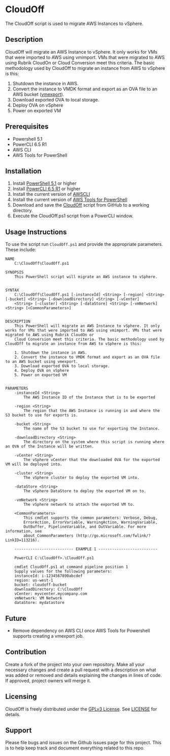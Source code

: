 # CloudOff

The CloudOff script is used to migrate AWS Instances to vSphere.

## Description

CloudOff will migrate an AWS Instance to vSphere. It only works for VMs that were imported to AWS using vmimport. VMs that were migrated to AWS using Rubrik CloudOn or Cloud Conversion meet this criteria. The basic methodology used by CloudOff to migrate an instance from AWS to vSphere is this:

1. Shutdown the instance in AWS.
2. Convert the instance to VMDK format and export as an OVA file to an AWS bucket ([vmexport](https://docs.aws.amazon.com/vm-import/latest/userguide/vmexport.html)).
3. Download exported OVA to local storage.
4. Deploy OVA on vSphere
5. Power on exported VM

## Prerequisites

- Powershell 5.1
- PowerCLI 6.5 R1
- AWS CLI
- AWS Tools for PowerShell

## Installation

1. Install [PowerShell 5.1](https://docs.microsoft.com/en-us/powershell/wmf/5.1/install-configure) or higher
2. Install [PowerCLI 6.5 R1](https://code.vmware.com/web/dp/tool/vmware-powercli/6.5) or higher
3. Install the current version of [AWSCLI](https://docs.aws.amazon.com/cli/latest/userguide/awscli-install-windows.html)
4. Install the current version of [AWS Tools for PowerShell](https://docs.aws.amazon.com/powershell/latest/userguide/pstools-getting-set-up-windows.html)
5. Download and save the [CloudOff](https://github.com/rubrik-devops/CloudOff) script from GitHub to a working directory.
6. Execute the CloudOff.ps1 script from a PowerCLI window.

## Usage Instructions

To use the script run `CloudOff.ps1` and provide the appropriate parameters. These include:

```text
NAME
    C:\CloudOff\CloudOff.ps1

SYNOPSIS
    This PowerShell script will migrate an AWS instance to vSphere.


SYNTAX
    C:\CloudOff\CloudOff.ps1 [-instanceId] <String> [-region] <String> [-bucket] <String> [-downloadDirectory] <String> [-vCenter]
    <String> [-cluster] <String> [-dataStore] <String> [-vmNetwork] <String> [<CommonParameters>]


DESCRIPTION
    This PowerShell will migrate an AWS Instance to vSphere. It only works for VMs that were imported to AWS using vmimport. VMs that were migrated to AWS using Rubrik CloudOn or
    Cloud Conversion meet this criteria. The basic methodology used by CloudOff to migrate an instance from AWS to vSphere is this:

    1. Shutdown the instance in AWS.
    2. Convert the instance to VMDK format and export as an OVA file to an AWS bucket using vmexport.
    3. Download exported OVA to local storage.
    4. Deploy OVA on vSphere
    5. Power on exported VM


PARAMETERS
    -instanceId <String>
        The AWS Instance ID of the Instance that is to be exported

    -region <String>
        The region that the AWS Instance is running in and where the S3 bucket to use for exports is.

    -bucket <String>
        The name of the S3 bucket to use for exporting the Instance.

    -downloadDirectory <String>
        The directory on the system where this script is running where an OVA of the Instance will be written.

    -vCenter <String>
        The vSphere vCenter that the downloaded OVA for the exported VM will be deployed into.

    -cluster <String>
        The vSphere cluster to deploy the exported VM into.

    -dataStore <String>
        The vSphere DataStore to deploy the exported VM on to.

    -vmNetwork <String>
        The vSphere network to attach the exported VM to.

    <CommonParameters>
        This cmdlet supports the common parameters: Verbose, Debug,
        ErrorAction, ErrorVariable, WarningAction, WarningVariable,
        OutBuffer, PipelineVariable, and OutVariable. For more information, see
        about_CommonParameters (http://go.microsoft.com/fwlink/?LinkID=113216).

    -------------------------- EXAMPLE 1 --------------------------

    PowerCLI C:\CloudOff>.\CloudOff.ps1

    cmdlet CloudOff.ps1 at command pipeline position 1
    Supply values for the following parameters:
    instanceId: i-1234567890abcdef
    region: us-west-1
    bucket: cloudoff-bucket
    downloadDirectory: C:\CloudOff
    vCenter: myvcenter.mycompany.com
    vmNetwork: VM Network
    dataStore: mydatastore
```

## Future

- Remove dependency on AWS CLI once AWS Tools for Powershell supports creating a vmexport job.

## Contribution

Create a fork of the project into your own repository. Make all your necessary changes and create a pull request with a description on what was added or removed and details explaining the changes in lines of code. If approved, project owners will merge it.

## Licensing

CloudOff is freely distributed under the [GPLv3 License](https://www.gnu.org/licenses/gpl-3.0.en.html "LICENSE"). See [LICENSE](https://github.com/rubrik-devops/CloudOff/blob/master/LICENSE) for details.

## Support

Please file bugs and issues on the Github issues page for this project. This is to help keep track and document everything related to this repo.
